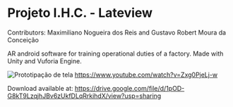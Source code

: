 # Projeto I.H.C. - Lateview

Contributors: Maximiliano Nogueira dos Reis and Gustavo Robert Moura da Conceição

AR android software for training operational duties of a factory.
Made with Unity and Vuforia Engine.

![Prototipação de tela](https://github.com/maxnogreis/lateview/blob/master/20191204-044442-848x480.gif)
https://www.youtube.com/watch?v=Zxg0PjeLj-w


Download available at:
https://drive.google.com/file/d/1pOD-G8kT9LzqjhJBv6zUkfDLqRrkihdX/view?usp=sharing
